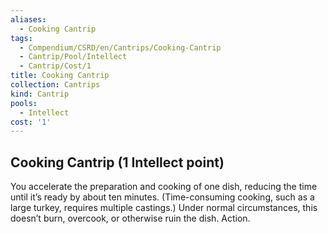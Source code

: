 ```yaml
---
aliases:
  - Cooking Cantrip
tags:
  - Compendium/CSRD/en/Cantrips/Cooking-Cantrip
  - Cantrip/Pool/Intellect
  - Cantrip/Cost/1
title: Cooking Cantrip
collection: Cantrips
kind: Cantrip
pools:
  - Intellect
cost: '1'
---
```

## Cooking Cantrip   (1 Intellect point)  
You accelerate the preparation and cooking of one dish, reducing the time until it’s ready by about ten minutes. (Time-consuming cooking, such as a large turkey, requires multiple castings.) Under normal circumstances, this doesn’t burn, overcook, or otherwise ruin the dish. Action.   
